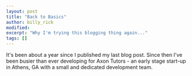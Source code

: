 ```yaml
---
layout: post
title: "Back to Basics"
author: billy_rick
modified:
excerpt: "Why I'm trying this blogging thing again..."
tags: []
---
```


It's been about a year since I published my last blog post. Since then I've been busier than ever developing for Axon Tutors - an early stage start-up in Athens, GA with a small and dedicated development team.

